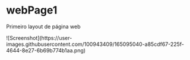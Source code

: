 # webPage1
<p>Primeiro layout de página web</p>
![Screenshot](https://user-images.githubusercontent.com/100943409/165095040-a85cdf67-225f-4644-8e27-6b69b774b1aa.png)
